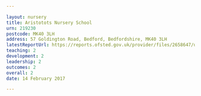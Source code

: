 ```yaml
---

layout: nursery
title: Aristotots Nursery School
urn: 219230
postcode: MK40 3LH
address: 57 Goldington Road, Bedford, Bedfordshire, MK40 3LH
latestReportUrl: https://reports.ofsted.gov.uk/provider/files/2658647/urn/219230.pdf
teaching: 2
development: 2
leadership: 2
outcomes: 2
overall: 2
date: 14 February 2017

---
```


